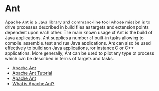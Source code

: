 # Ant

Apache Ant is a Java library and command-line tool whose mission is to drive processes described in build files as targets and extension points dependent upon each other. The main known usage of Ant is the build of Java applications. Ant supplies a number of built-in tasks allowing to compile, assemble, test and run Java applications. Ant can also be used effectively to build non Java applications, for instance C or C++ applications. More generally, Ant can be used to pilot any type of process which can be described in terms of targets and tasks.

- [Apache Ant](https://ant.apache.org/)
- [Apache Ant Tutorial](https://www.javatpoint.com/apache-ant-tutorial)
- [Apache Ant](https://en.wikipedia.org/wiki/Apache_Ant)
- [What is Apache Ant?](https://youtu.be/3rizinq7bng)
